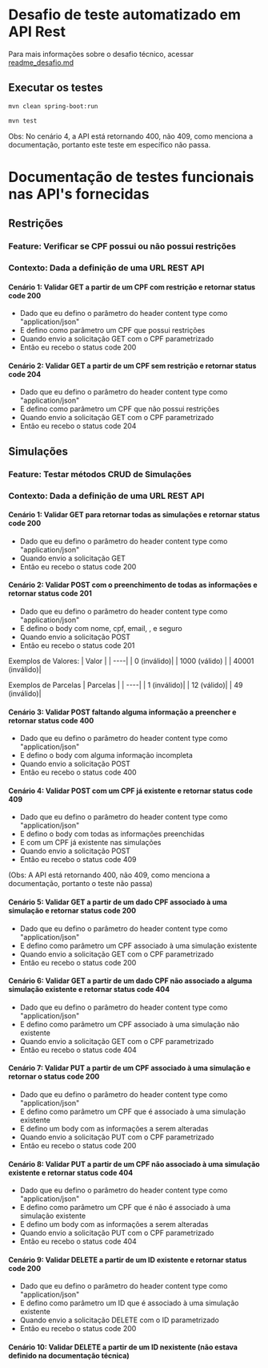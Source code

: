 # Desafio de teste automatizado em API Rest

Para mais informações sobre o desafio técnico, acessar [readme_desafio.md](readme_desafio.md)

## Executar os testes

```bash
mvn clean spring-boot:run

mvn test
```

Obs: No cenário 4, a API está retornando 400, não 409, como menciona a documentação, portanto este teste em específico não passa.


# Documentação de testes funcionais nas API's fornecidas

## Restrições

### Feature: Verificar se CPF  possui ou não possui restrições

### Contexto: Dada a definição de uma URL REST API


#### Cenário 1: Validar GET a partir de um CPF com restrição e retornar status code 200
* Dado que eu defino o parâmetro do header content type como "application/json"
* E defino como parâmetro um CPF que possui restrições
* Quando envio a solicitação GET com o CPF parametrizado
* Então eu recebo o status code 200

#### Cenário 2: Validar GET a partir de um CPF sem restrição e retornar status code 204
* Dado que eu defino o parâmetro do header content type como "application/json"
* E defino como parâmetro um CPF que não possui restrições
* Quando envio a solicitação GET com o CPF parametrizado
* Então eu recebo o status code 204


## Simulações

### Feature: Testar métodos CRUD de Simulações

### Contexto: Dada a definição de uma URL REST API


#### Cenário 1: Validar GET para retornar todas as simulações e retornar status code 200
* Dado que eu defino o parâmetro do header content type como "application/json"
* Quando envio a solicitação GET
* Então eu recebo o status code 200

#### Cenário 2: Validar POST com o preenchimento de todas as informações e retornar status code 201
* Dado que eu defino o parâmetro do header content type como "application/json"
* E defino o body com nome, cpf, email, <valor>, <parcelas> e seguro
* Quando envio a solicitação POST
* Então eu recebo o status code 201

Exemplos de Valores:
| Valor |
| ----|
| 0 (inválido)|
| 1000 (válido) |
| 40001 (inválido)|

Exemplos de Parcelas
| Parcelas |
| ----|
| 1 (inválido)|
| 12 (válido)|
| 49 (inválido)|

#### Cenário 3: Validar POST faltando alguma informação a preencher e retornar status code 400
* Dado que eu defino o parâmetro do header content type como "application/json"
* E defino o body com alguma informação incompleta
* Quando envio a solicitação POST
* Então eu recebo o status code 400

#### Cenário 4: Validar POST com um CPF já existente e retornar status code 409
* Dado que eu defino o parâmetro do header content type como "application/json"
* E defino o body com todas as informações preenchidas
* E com um CPF já existente nas simulações
* Quando envio a solicitação POST
* Então eu recebo o status code 409

(Obs: A API está retornando 400, não 409, como menciona a documentação, portanto o teste não passa)

#### Cenário 5: Validar GET a partir de um dado CPF associado à uma simulação e retornar status code 200
* Dado que eu defino o parâmetro do header content type como "application/json"
* E defino como parâmetro um CPF associado à uma simulação existente
* Quando envio a solicitação GET com o CPF parametrizado
* Então eu recebo o status code 200


#### Cenário 6: Validar GET a partir de um dado CPF não associado a alguma simulação existente e retornar status code 404
* Dado que eu defino o parâmetro do header content type como "application/json"
* E defino como parâmetro um CPF associado à uma simulação não existente
* Quando envio a solicitação GET com o CPF parametrizado
* Então eu recebo o status code 404

#### Cenário 7: Validar PUT a partir de um CPF associado à uma simulação e retornar o status code 200
* Dado que eu defino o parâmetro do header content type como "application/json"
* E defino como parâmetro um CPF que é associado à uma simulação existente
* E defino um body com as informações a serem alteradas
* Quando envio a solicitação PUT com o CPF parametrizado
* Então eu recebo o status code 200

#### Cenário 8: Validar PUT a partir de um CPF não associado à uma simulação existente e retornar status code 404
* Dado que eu defino o parâmetro do header content type como "application/json"
* E defino como parâmetro um CPF que é não é associado à uma simulação existente
* E defino um body com as informações a serem alteradas
* Quando envio a solicitação PUT com o CPF parametrizado
* Então eu recebo o status code 404

#### Cenário 9: Validar DELETE a partir de um ID existente e retornar status code 200
* Dado que eu defino o parâmetro do header content type como "application/json"
* E defino como parâmetro um ID que é associado à uma simulação existente
* Quando envio a solicitação DELETE com o ID parametrizado
* Então eu recebo o status code 200

#### Cenário 10: Validar DELETE a partir de um ID nexistente (não estava definido na documentação técnica)